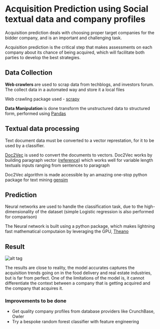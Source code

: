 <h1> Acquisition Prediction using Social textual data and company profiles </h1>

<p>Acquisition prediction deals with choosing proper target companies for the bidder company, and is an important and challenging task. </p>

<p>Acquisition prediction is the critical step that makes assessments on each company about its chance of being acquired, which will facilitate both parties to develop the best strategies.</p>

<h2> Data Collection </h2>

<p><strong> Web crawlers </strong> are used to scrap data from techblogs, and investors forum. The collect data in a automated way and store it a local files </p>

<p> Web crawling package used - <a href="http://scrapy.org/"> scrapy </a></p> 

<p><strong> Data Manipulation </strong>is done transform the unstructured data to structured form, performed using <a href="http://pandas.pydata.org/">Pandas</a></p>

<h2> Textual data processing </h2>

<p>Text document data must be converted to a vector represtation, for it to be used by a classifier. </p>

<a href="https://radimrehurek.com/gensim/models/doc2vec.html">Doc2Vec</a> is used to convert the documents to vectors. Doc2Vec works by building paragraph vector (<a href="https://cs.stanford.edu/~quocle/paragraph_vector.pdf">reference</a>) which works well for variable length textuals inputs ranging from sentences to paragraph </p>
<p>Doc2Vec algorithm is made accessible by an amazing one-stop python package for text mining <a href="https://radimrehurek.com/gensim/">gensim</a></p>

<h2> Prediction </h2>

<p>Neural networks are used to handle the classification task, due to the high-dimensionality of the dataset (simple Logistic regression is also performed for comparison) </p>
<p>The Neural network is built using a python package, which makes lightning fast mathematical computaion by leveraging the GPU, <a href="http://deeplearning.net/software/theano/"> Theano </a> </p>

<h2> Result </h2>

![alt tag](https://github.com/gautham20/Acquisition-Prediction/blob/master/data/Result.png?raw=true)

<p>The results are close to reality, the model accurates captures the acquisition trends going on in the food delivery and real estate industries, but is far from perfect.
One of the limitations of the model is, it cannot differentiate the context between a company that is getting acquired and the company that acquires it. </p>

<h3>Improvements to be done </h3>
<ul>
<li>Get quality company profiles from database providers like CrunchBase, Owler </li>
<li>Try a bespoke random forest classifier with feature engineering </li>

 
